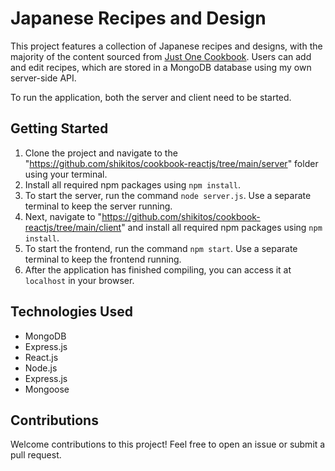 # Japanese Recipes and Design

This project features a collection of Japanese recipes and designs, with the majority of the content sourced from [Just One Cookbook](https://www.justonecookbook.com/). Users can add and edit recipes, which are stored in a MongoDB database using my own server-side API.

To run the application, both the server and client need to be started.

## Getting Started

1. Clone the project and navigate to the "https://github.com/shikitos/cookbook-reactjs/tree/main/server" folder using your terminal.
2. Install all required npm packages using `npm install`.
3. To start the server, run the command `node server.js`. Use a separate terminal to keep the server running.
4. Next, navigate to "https://github.com/shikitos/cookbook-reactjs/tree/main/client" and install all required npm packages using `npm install`.
5. To start the frontend, run the command `npm start`. Use a separate terminal to keep the frontend running.
6. After the application has finished compiling, you can access it at `localhost` in your browser.

## Technologies Used

- MongoDB
- Express.js
- React.js
- Node.js
- Express.js
- Mongoose

## Contributions

Welcome contributions to this project! Feel free to open an issue or submit a pull request.
